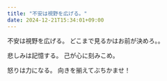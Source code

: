 ```yaml
---
title: "不安は視野を広げる。"
date: 2024-12-21T15:34:01+09:00
---
```

不安は視野を広げる。
どこまで見るかはお前が決めろ。。

悲しみは記憶する。
己が心に刻みこめ。

怒りは力になる。
向きを揃えてぶちかませ！
